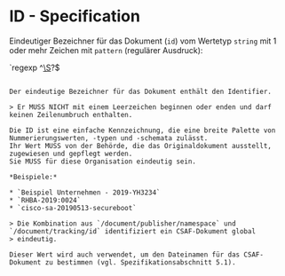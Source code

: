 # ID - Specification

Eindeutiger Bezeichner für das Dokument (`id`) vom Wertetyp `string` mit 1 oder mehr Zeichen mit `pattern` (regulärer Ausdruck):

`regexp
^[\\S](.*[\\S])?$
```

Der eindeutige Bezeichner für das Dokument enthält den Identifier.

> Er MUSS NICHT mit einem Leerzeichen beginnen oder enden und darf keinen Zeilenumbruch enthalten.

Die ID ist eine einfache Kennzeichnung, die eine breite Palette von Nummerierungswerten, -typen und -schemata zulässt.
Ihr Wert MUSS von der Behörde, die das Originaldokument ausstellt, zugewiesen und gepflegt werden.
Sie MUSS für diese Organisation eindeutig sein.

*Beispiele:*

* `Beispiel Unternehmen - 2019-YH3234`
* `RHBA-2019:0024`
* `cisco-sa-20190513-secureboot`

> Die Kombination aus `/document/publisher/namespace` und `/document/tracking/id` identifiziert ein CSAF-Dokument global
> eindeutig.

Dieser Wert wird auch verwendet, um den Dateinamen für das CSAF-Dokument zu bestimmen (vgl. Spezifikationsabschnitt 5.1).
